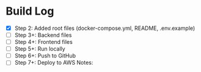 # Build Log
- [x] Step 2: Added root files (docker-compose.yml, README, .env.example)
- [ ] Step 3+: Backend files
- [ ] Step 4+: Frontend files
- [ ] Step 5+: Run locally
- [ ] Step 6+: Push to GitHub
- [ ] Step 7+: Deploy to AWS
Notes:
